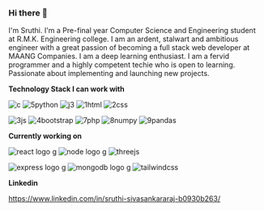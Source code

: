 ### Hi there 👋

I'm Sruthi. I'm a Pre-final year Computer Science and Engineering student at R.M.K. Engineering college. I am an ardent, stalwart and ambitious engineer with a great passion of becoming a full stack web developer at MAANG Companies. I am a deep learning enthusiast. I am a fervid programmer and a highly competent techie who is open to learning. Passionate about implementing and launching new projects. 

**Technology Stack I can work with**


![c](https://github.com/2149-SRUTHI-S/2149-SRUTHI-S/assets/129876043/7536fc6f-1190-4033-a0ed-1c569d49bee7)  ![5python](https://github.com/2149-SRUTHI-S/2149-SRUTHI-S/assets/129876043/4bc6118f-2375-4c29-8e4b-a26b5f05365e)  ![j3](https://github.com/2149-SRUTHI-S/2149-SRUTHI-S/assets/129876043/9e084f7b-c203-4ab2-b0a3-a3ce995424e4)   ![1html](https://github.com/2149-SRUTHI-S/2149-SRUTHI-S/assets/129876043/47332381-5cd4-4600-8218-8d8c1ac55cd5)  ![2css](https://github.com/2149-SRUTHI-S/2149-SRUTHI-S/assets/129876043/3a533c58-ed63-4761-995b-a4c659ab219f)  


 ![3js](https://github.com/2149-SRUTHI-S/2149-SRUTHI-S/assets/129876043/e3fea7dc-3946-4d0f-84f9-9030e3fbcfd8)  ![4bootstrap](https://github.com/2149-SRUTHI-S/2149-SRUTHI-S/assets/129876043/e9cca475-803a-4756-b1bf-3a2d68862be4)  ![7php](https://github.com/2149-SRUTHI-S/2149-SRUTHI-S/assets/129876043/ff2bedcd-9710-4d36-8890-af9841bd86c5)  ![8numpy](https://github.com/2149-SRUTHI-S/2149-SRUTHI-S/assets/129876043/93195775-64e4-41f3-819d-28e9325482a8)  ![9pandas](https://github.com/2149-SRUTHI-S/2149-SRUTHI-S/assets/129876043/f82ecdb8-806c-4576-8ac2-3d417695297b)  




**Currently working on**

![react logo g](https://github.com/2149-SRUTHI-S/2149-SRUTHI-S/assets/129876043/460b21e4-ecbf-4deb-b1a5-8969a103259c)  ![node logo g](https://github.com/2149-SRUTHI-S/2149-SRUTHI-S/assets/129876043/351013d4-2f2a-4799-8529-465f3e0e1183)  ![threejs](https://github.com/2149-SRUTHI-S/2149-SRUTHI-S/assets/129876043/d6cefaae-3f32-441b-8b6b-725c806b8599)


![express logo g](https://github.com/2149-SRUTHI-S/2149-SRUTHI-S/assets/129876043/d9fe9bac-6ad5-4147-b25c-ab2259923242)  ![mongodb logo g](https://github.com/2149-SRUTHI-S/2149-SRUTHI-S/assets/129876043/94c4e15b-4bdf-4297-8017-ae7677605ff6)  ![tailwindcss](https://github.com/2149-SRUTHI-S/2149-SRUTHI-S/assets/129876043/006385a5-5148-482a-ac0c-66d9a334a705)



**Linkedin**

https://www.linkedin.com/in/sruthi-sivasankararaj-b0930b263/








<!--
**2149-SRUTHI-S/2149-SRUTHI-S** is a ✨ _special_ ✨ repository because its `README.md` (this file) appears on your GitHub profile.

-->
